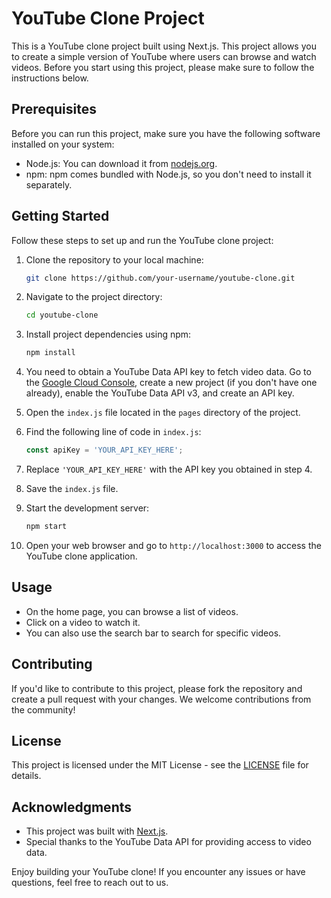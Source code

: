 # YouTube Clone Project

This is a YouTube clone project built using Next.js. This project allows you to create a simple version of YouTube where users can browse and watch videos. Before you start using this project, please make sure to follow the instructions below.

## Prerequisites

Before you can run this project, make sure you have the following software installed on your system:

- Node.js: You can download it from [nodejs.org](https://nodejs.org/).
- npm: npm comes bundled with Node.js, so you don't need to install it separately.

## Getting Started

Follow these steps to set up and run the YouTube clone project:

1. Clone the repository to your local machine:

   ```bash
   git clone https://github.com/your-username/youtube-clone.git
   ```

2. Navigate to the project directory:

   ```bash
   cd youtube-clone
   ```

3. Install project dependencies using npm:

   ```bash
   npm install
   ```

4. You need to obtain a YouTube Data API key to fetch video data. Go to the [Google Cloud Console](https://console.cloud.google.com/), create a new project (if you don't have one already), enable the YouTube Data API v3, and create an API key.

5. Open the `index.js` file located in the `pages` directory of the project.

6. Find the following line of code in `index.js`:

   ```javascript
   const apiKey = 'YOUR_API_KEY_HERE';
   ```

7. Replace `'YOUR_API_KEY_HERE'` with the API key you obtained in step 4.

8. Save the `index.js` file.

9. Start the development server:

   ```bash
   npm start
   ```

10. Open your web browser and go to `http://localhost:3000` to access the YouTube clone application.

## Usage

- On the home page, you can browse a list of videos.
- Click on a video to watch it.
- You can also use the search bar to search for specific videos.

## Contributing

If you'd like to contribute to this project, please fork the repository and create a pull request with your changes. We welcome contributions from the community!

## License

This project is licensed under the MIT License - see the [LICENSE](LICENSE) file for details.

## Acknowledgments

- This project was built with [Next.js](https://nextjs.org/).
- Special thanks to the YouTube Data API for providing access to video data.

Enjoy building your YouTube clone! If you encounter any issues or have questions, feel free to reach out to us.